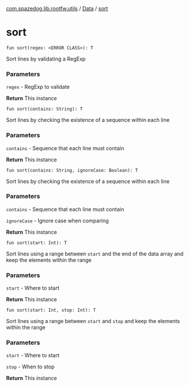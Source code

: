 [com.spazedog.lib.rootfw.utils](../index.md) / [Data](index.md) / [sort](.)

# sort

`fun sort(regex: <ERROR CLASS>): T`

Sort lines by validating a RegExp

### Parameters

`regex` - RegExp to validate

**Return**
This instance

`fun sort(contains: String): T`

Sort lines by checking the existence of a sequence within each line

### Parameters

`contains` - Sequence that each line must contain

**Return**
This instance

`fun sort(contains: String, ignoreCase: Boolean): T`

Sort lines by checking the existence of a sequence within each line

### Parameters

`contains` - Sequence that each line must contain

`ignoreCase` - Ignore case when comparing

**Return**
This instance

`fun sort(start: Int): T`

Sort lines using a range between `start` and the end of the data array and keep the elements within the range

### Parameters

`start` - Where to start

**Return**
This instance

`fun sort(start: Int, stop: Int): T`

Sort lines using a range between `start` and `stop` and keep the elements within the range

### Parameters

`start` - Where to start

`stop` - When to stop

**Return**
This instance

